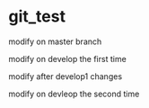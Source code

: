 # git_test
modify on master branch

modify on develop the first time

modify after develop1 changes

modify on devleop the second time
